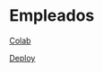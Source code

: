 # Empleados
[Colab](https://colab.research.google.com/drive/1Dtpe2obqqWyNIgM5mRfDay7XHWvrRDtl?usp=sharing)

[Deploy](https://share.streamlit.io/manuel1928/empleados/main/empleados.py)
